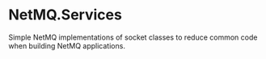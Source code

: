 # NetMQ.Services
Simple NetMQ implementations of socket classes to reduce common code when building NetMQ applications.
